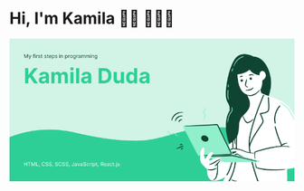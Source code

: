 # Hi, I'm Kamila 👋🏾 👩🏾‍💻

<img src="https://github.com/kamila-duda/kamila-duda/blob/master/Kamila%20Duda.png?raw=true" alt="banner that says Kamila Duda">
